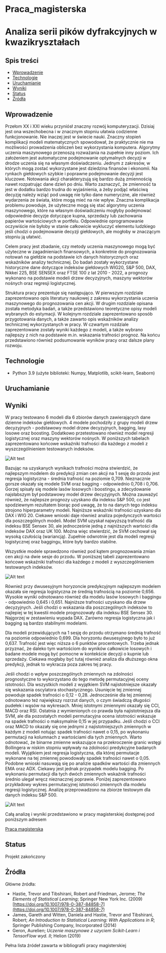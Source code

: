 # Praca_magisterska

# Analiza serii pików dyfrakcyjnych w kwazikryształach

## Spis treści
* [Wprowadzenie](#Wprowadzenie)
* [Technologie](#Technologie)
* [Uruchamianie](#Uruchamianie)
* [Wyniki](#Wyniki)
* [Status](#Status)
* [Żródła](#Żródła)

## Wprowadzenie
Przełom XX i XXI wieku przyniósł znaczny rozwój komputeryzacji. Dzisiaj jest ona wszechobecna i w znacznym stopniu ułatwia codzienne funkcjonowanie. Nie inaczej jest w świecie nauki. Znaczny stopień komplikacji modeli matematycznych spowodował, że praktycznie nie ma możliwości prowadzenia obliczeń bez wykorzystania komputera. Algorytmy uczenia maszynowego przenoszą rozważania na zupełnie inny poziom. Ich założeniem jest automatyczne podejmowanie optymalnych decyzji w drodze uczenia się na własnym doświadczeniu. Jednym z zakresów, w których mogą zostać wykorzystane jest dziedzina finansów i ekonomii. Na rynkach giełdowych szybkie i poprawne podejmowanie decyzji jest kluczowe. Notowania akcji charakteryzują się bardzo dużą zmiennością nawet rozpatrując dane dzień po dniu. Warto zaznaczyć, że zmienność ta jest w dodatku bardzo trudna do wyjaśnienia, a żeby podjąć właściwą decyzję należy wziąć pod uwagę nie tylko dane numeryczne, ale również wydarzenia ze świata, które mogą mieć na nie wpływ. Znaczna komplikacja problemu powoduje, że użyteczne mogą się stać algorytmy uczenia maszynowego, które na własnym doświadczeniu mogłyby podejmować odpowiednie decyzje dotyczące kupna, sprzedaży lub zachowania papierów wartościowych w portfelu. Odpowiednie oprogramowanie oczywiście nie byłoby w stanie całkowicie wykluczyć elementu ludzkiego jeśli chodzi o podejmowanie decyzji giełdowych, ale mogłoby w znaczącym stopniu ją ułatwić.

Celem pracy jest zbadanie, czy metody uczenia maszynowego mogą być użyteczne w zagadnieniach finansowych, a konkretnie do prognozowania notowań na giełdzie na podstawie ich danych historycznych oraz wskaźników analizy technicznej. Do badań zostały wykorzystane historyczne dane dotyczące indeksów giełdowych WIG20, S\&P 500, DAX, Nikkei 225, BSE SENSEX oraz FTSE 100 z lat 2010 - 2022, a prognozy wykonano na podstawie modeli drzew decyzyjnych, maszyny wektorów nośnych oraz regresji logistycznej. 

Struktura pracy prezentuje się następująco. W pierwszym rozdziale zaprezentowano opis literatury naukowej z zakresu wykorzystania uczenia maszynowego do prognozowania cen akcji. W drugim rozdziale opisana została metodyka badań, a także przedstawiono teoretyczne opisy  modeli wybranych do estymacji. W kolejnym rozdziale zaprezentowano sposób przygotowania danych, a także zawarto opis wskaźników analizy technicznej wykorzystanych w pracy. W czwartym rozdziale  zaprezentowane zostały wyniki każdego z modeli, a także wybrano najlepszy z nich na podstawie m.in. wskazania trafności prognoz. Na końcu przedstawiono również podsumowanie wyników pracy oraz dalsze plany rozwoju.

## Technologie 
* Python 3.9 (użyte biblioteki: Numpy, Matplotlib, scikit-learn, Seaborn)

## Uruchamianie

## Wyniki
W pracy testowano 6 modeli dla 6 zbiorów danych zawierających dane dzienne indeksów giełdowych. 4 modele pochodziły z grupy modeli drzew decyzyjnych - podstawowy model drzew decyzyjnych, bagging, lasy losowe oraz boosting. Dodatkowo przetestowano również model regresji logistycznej oraz maszyny wektorów nośnych. W poniższych tabelach  zaprezentowano końcowe wskaźniki trafności dla każdego z modeli z wyszczególnieniem testowanych indeksów. 

![Alt text](https://github.com/Lukkud/Praca_magisterska/blob/main/src/wyniki_accuracy_1horyzont.png)

Bazując na uzyskanych wynikach trafności można stwierdzić, że najlepszym modelem do predykcji zmian cen akcji na 1 sesję do przodu jest regresja logistyczna - średnia trafność na poziomie 0,709. Nieznacznie gorsze okazały się modele SVM oraz bagging - odpowiednio 0,708 i 0,706. Gorzej spisały się modele lasów losowych i boostingu, a zdecydowanie najsłabszym był podstawowy model drzew decyzyjnych. Można zauważyć również, że najlepsze prognozy uzyskano dla indeksu S\&P 500, co jest spodziewnym rezultatem biorąc pod uwagę, że to na danych tego indeksu strojono hiperparametry modeli. Najniższe wskaźniki trafności uzyskano dla DAX i WIG 20. Ciekawe wnioski daje również analiza pojedynczych wartości dla poszczególnych modeli. Model SVM uzyskał najwyższą trafność dla indeksu BSE Sensex 30, ale jednocześnie jedną z najniższych wartości dla indeksów DAX oraz UK 100. Można więc stwierdzić, że SVM cechował się wysoką czułością (wariancją). Zupełnie odwrotnie jest dla modeli regresji logistycznej oraz baggingu, które były bardzo stabilne. 

Wszystkie modele sprawdzono również pod kątem prognozowania zmian cen akcji na dwie sesje do przodu. W poniższej tabeli zaprezentowano końcowe wskaźniki trafności dla każdego z modeli z wyszczególnieniem testowanych indeksów. 

![Alt text](https://github.com/Lukkud/Praca_magisterska/blob/main/src/wyniki_accuracy_2horyzont.png)

Również przy dwusesyjnym horyzoncie predykcyjnym najlepszym modelem okazała sie regresja logistyczna ze średnią trafnością na poziomie 0,656. Wysokie wyniki odnotowano również dla modelu lasów losowych i baggingu - odpowiednio 0,645 i 0,651. Najniższe trafności uzyskano dla drzew decyzyjnych. Jeśli chodzi o wskazania dla poszczególnych indeksów to najlepiej w tej kwestii modele prognozowały dla indeksu BSE Sensex 30. Najgorzej w zestawieniu wypada DAX. Zarówno regresja logistyczna jak i bagging są bardzo stabilnymi modelami. 

Dla modeli przewidujących na 1 sesję do przodu otrzymano średnią trafność na poziomie odpowiednio 0,699. Dla horyzontu dwusesyjnego było to już 0,637. Trafność jest więc niższa o 6 punktów procentowych. Trzeba jednak przyznać, że daleko tym wartościom do wyników całkowicie losowych i badane modele mogą być pomocne w kontekście decyzji o kupnie lub sprzedaży. Ciekawa mogłaby być tutaj również analiza dla dłuższego okna predykcji, jednak to wykracza poza zakres tej pracy.

Jeśli chodzi o wpływ poszczególnych zmiennych na zdolności prognostyczne to wykorzystano do tego metodę permutacyjnej oceny istotności. Dla wszystkich modeli z wyjątkiem SVM najistotniejsze okazały się wskazania oscylatora stochastycznego. Usunięcie tej zmiennej powoduje spadek trafności o 0,12 - 0,28. Jednocześnie dla tej zmiennej odnotowano też największy rozrzut danych, o czym świadczą długości pudełek i wąsów na wykresach. Mniej istotnymi zmiennymi okazały się CCI, MACD oraz RSI. Ostatnia z wymienionych co prawda była najistotniejsza dla SVM, ale dla pozostałych modeli permutacyjna ocena istotności wskazuje na spadek trafności o maksymalnie 0,15 w jej przypadku. Jeśli chodzi o CCI oraz MACD to okazały się one jednymi z najistotniejszych zmiennych w każdym z modeli notując spadek trafności nawet o 0,15, po wykonaniu permutacji na kolumnach z wartościami dla tych zmiennych. Warto odnotować, że binarne zmienne wskazujące na przekroczenie granic wstęgi Bollingera w niskim stopniu wpływały na zdolności predykcyjne badanych modeli. Wyjątkiem jest regresja logistyczna, dla której permutacje wykonane na tej zmiennej powodowały spadek trafności nawet o 0,05. Podobne wnioski nasuwają się po analizie spadków wartości dla zmiennych EMA oraz ADX. Ciekawy jest jednak przypadek modelu bagging. Po wykonaniu permutacji dla tych dwóch zmiennych wskaźnik trafności średnio ulegał wręcz nieznacznej poprawie. Poniżej zaprezentowano przykładowy wykres permutacyjnej istotności zmiennych dla modelu regresji logistycznej. Analizę przeprowadzono na zbiorze testowym dla danych indeksu S&P 500.

![Alt text](https://github.com/Lukkud/Praca_magisterska/blob/main/src/Logistic_regression_permutation_importance_spx.png)

Całą analizę i wyniki przedstawiono w pracy magisterskiej dostępnej pod poniższym adresem

[Praca magisterska](https://github.com/Lukkud/Praca_magisterska/blob/main/src/Praca_Łukasz_Chuchra.pdf)

## Status
Projekt zakończony

## Żródła
Główne źródła:
* Hastie, Trevor and Tibshirani, Robert and Friedman, Jerome;  <i>The Elements of Statistical Learning</i>; Springer New York Inc. (2009) [https://doi.org/10.1007/978-0-387-84858-7](https://doi.org/10.1007/978-0-387-84858-7)
* James, Gareth and Witten, Daniela and Hastie, Trevor and Tibshirani, Robert; <i>An Introduction to Statistical Learning: With Applications in R</i>; Springer Publishing Company, Incorporated (2014)
* Geron, Aurelien;   <i>Uczenie maszynowe z uzyciem Scikit-Learn i TensorFlow wyd. II</i>; Helion (2019)

Pełna lista źródeł zawarta w bibliografii pracy magisterskiej
